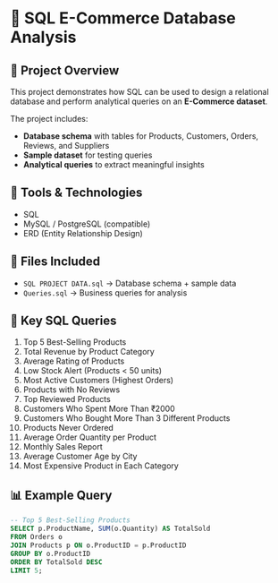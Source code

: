 # 🛒 SQL E-Commerce Database Analysis

## 📌 Project Overview
This project demonstrates how SQL can be used to design a relational database and perform analytical queries on an **E-Commerce dataset**.  

The project includes:
- **Database schema** with tables for Products, Customers, Orders, Reviews, and Suppliers
- **Sample dataset** for testing queries
- **Analytical queries** to extract meaningful insights

## 🔧 Tools & Technologies
- SQL
- MySQL / PostgreSQL (compatible)
- ERD (Entity Relationship Design)

## 📂 Files Included
- `SQL PROJECT DATA.sql` → Database schema + sample data
- `Queries.sql` → Business queries for analysis

## 🚀 Key SQL Queries
1. Top 5 Best-Selling Products  
2. Total Revenue by Product Category  
3. Average Rating of Products  
4. Low Stock Alert (Products < 50 units)  
5. Most Active Customers (Highest Orders)  
6. Products with No Reviews  
7. Top Reviewed Products  
8. Customers Who Spent More Than ₹2000  
9. Customers Who Bought More Than 3 Different Products  
10. Products Never Ordered  
11. Average Order Quantity per Product  
12. Monthly Sales Report  
13. Average Customer Age by City  
14. Most Expensive Product in Each Category  

## 📊 Example Query
```sql
-- Top 5 Best-Selling Products
SELECT p.ProductName, SUM(o.Quantity) AS TotalSold
FROM Orders o
JOIN Products p ON o.ProductID = p.ProductID
GROUP BY o.ProductID
ORDER BY TotalSold DESC
LIMIT 5;
